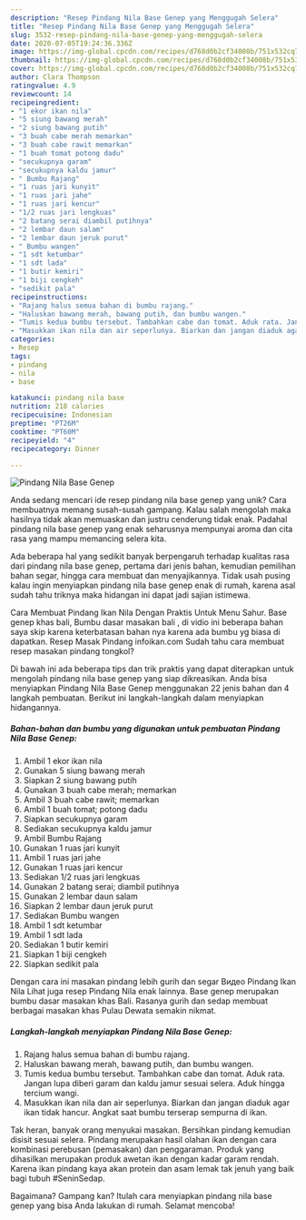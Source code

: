 ```yaml
---
description: "Resep Pindang Nila Base Genep yang Menggugah Selera"
title: "Resep Pindang Nila Base Genep yang Menggugah Selera"
slug: 3532-resep-pindang-nila-base-genep-yang-menggugah-selera
date: 2020-07-05T19:24:36.336Z
image: https://img-global.cpcdn.com/recipes/d768d0b2cf34008b/751x532cq70/pindang-nila-base-genep-foto-resep-utama.jpg
thumbnail: https://img-global.cpcdn.com/recipes/d768d0b2cf34008b/751x532cq70/pindang-nila-base-genep-foto-resep-utama.jpg
cover: https://img-global.cpcdn.com/recipes/d768d0b2cf34008b/751x532cq70/pindang-nila-base-genep-foto-resep-utama.jpg
author: Clara Thompson
ratingvalue: 4.9
reviewcount: 14
recipeingredient:
- "1 ekor ikan nila"
- "5 siung bawang merah"
- "2 siung bawang putih"
- "3 buah cabe merah memarkan"
- "3 buah cabe rawit memarkan"
- "1 buah tomat potong dadu"
- "secukupnya garam"
- "secukupnya kaldu jamur"
- " Bumbu Rajang"
- "1 ruas jari kunyit"
- "1 ruas jari jahe"
- "1 ruas jari kencur"
- "1/2 ruas jari lengkuas"
- "2 batang serai diambil putihnya"
- "2 lembar daun salam"
- "2 lembar daun jeruk purut"
- " Bumbu wangen"
- "1 sdt ketumbar"
- "1 sdt lada"
- "1 butir kemiri"
- "1 biji cengkeh"
- "sedikit pala"
recipeinstructions:
- "Rajang halus semua bahan di bumbu rajang."
- "Haluskan bawang merah, bawang putih, dan bumbu wangen."
- "Tumis kedua bumbu tersebut. Tambahkan cabe dan tomat. Aduk rata. Jangan lupa diberi garam dan kaldu jamur sesuai selera. Aduk hingga tercium wangi."
- "Masukkan ikan nila dan air seperlunya. Biarkan dan jangan diaduk agar ikan tidak hancur. Angkat saat bumbu terserap sempurna di ikan."
categories:
- Resep
tags:
- pindang
- nila
- base

katakunci: pindang nila base 
nutrition: 218 calories
recipecuisine: Indonesian
preptime: "PT26M"
cooktime: "PT60M"
recipeyield: "4"
recipecategory: Dinner

---
```



![Pindang Nila Base Genep](https://img-global.cpcdn.com/recipes/d768d0b2cf34008b/751x532cq70/pindang-nila-base-genep-foto-resep-utama.jpg)

Anda sedang mencari ide resep pindang nila base genep yang unik? Cara membuatnya memang susah-susah gampang. Kalau salah mengolah maka hasilnya tidak akan memuaskan dan justru cenderung tidak enak. Padahal pindang nila base genep yang enak seharusnya mempunyai aroma dan cita rasa yang mampu memancing selera kita.

Ada beberapa hal yang sedikit banyak berpengaruh terhadap kualitas rasa dari pindang nila base genep, pertama dari jenis bahan, kemudian pemilihan bahan segar, hingga cara membuat dan menyajikannya. Tidak usah pusing kalau ingin menyiapkan pindang nila base genep enak di rumah, karena asal sudah tahu triknya maka hidangan ini dapat jadi sajian istimewa.

Cara Membuat Pindang Ikan Nila Dengan Praktis Untuk Menu Sahur. Base genep khas bali, Bumbu dasar masakan bali , di vidio ini beberapa bahan saya skip karena keterbatasan bahan nya karena ada bumbu yg biasa di dapatkan. Resep Masak Pindang infoikan.com Sudah tahu cara membuat resep masakan pindang tongkol?


Di bawah ini ada beberapa tips dan trik praktis yang dapat diterapkan untuk mengolah pindang nila base genep yang siap dikreasikan. Anda bisa menyiapkan Pindang Nila Base Genep menggunakan 22 jenis bahan dan 4 langkah pembuatan. Berikut ini langkah-langkah dalam menyiapkan hidangannya.

<!--inarticleads1-->

##### Bahan-bahan dan bumbu yang digunakan untuk pembuatan Pindang Nila Base Genep:

1. Ambil 1 ekor ikan nila
1. Gunakan 5 siung bawang merah
1. Siapkan 2 siung bawang putih
1. Gunakan 3 buah cabe merah; memarkan
1. Ambil 3 buah cabe rawit; memarkan
1. Ambil 1 buah tomat; potong dadu
1. Siapkan secukupnya garam
1. Sediakan secukupnya kaldu jamur
1. Ambil  Bumbu Rajang
1. Gunakan 1 ruas jari kunyit
1. Ambil 1 ruas jari jahe
1. Gunakan 1 ruas jari kencur
1. Sediakan 1/2 ruas jari lengkuas
1. Gunakan 2 batang serai; diambil putihnya
1. Gunakan 2 lembar daun salam
1. Siapkan 2 lembar daun jeruk purut
1. Sediakan  Bumbu wangen
1. Ambil 1 sdt ketumbar
1. Ambil 1 sdt lada
1. Sediakan 1 butir kemiri
1. Siapkan 1 biji cengkeh
1. Siapkan sedikit pala


Dengan cara ini masakan pindang lebih gurih dan segar Видео Pindang Ikan Nila Lihat juga resep Pindang Nila enak lainnya. Base genep merupakan bumbu dasar masakan khas Bali. Rasanya gurih dan sedap membuat berbagai masakan khas Pulau Dewata semakin nikmat. 

<!--inarticleads2-->

##### Langkah-langkah menyiapkan Pindang Nila Base Genep:

1. Rajang halus semua bahan di bumbu rajang.
1. Haluskan bawang merah, bawang putih, dan bumbu wangen.
1. Tumis kedua bumbu tersebut. Tambahkan cabe dan tomat. Aduk rata. Jangan lupa diberi garam dan kaldu jamur sesuai selera. Aduk hingga tercium wangi.
1. Masukkan ikan nila dan air seperlunya. Biarkan dan jangan diaduk agar ikan tidak hancur. Angkat saat bumbu terserap sempurna di ikan.


Tak heran, banyak orang menyukai masakan. Bersihkan pindang kemudian disisit sesuai selera. Pindang merupakan hasil olahan ikan dengan cara kombinasi perebusan (pemasakan) dan penggaraman. Produk yang dihasilkan merupakan produk awetan ikan dengan kadar garam rendah. Karena ikan pindang kaya akan protein dan asam lemak tak jenuh yang baik bagi tubuh #SeninSedap. 

Bagaimana? Gampang kan? Itulah cara menyiapkan pindang nila base genep yang bisa Anda lakukan di rumah. Selamat mencoba!
